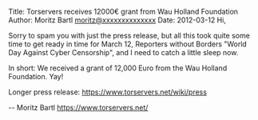 Title:  Torservers receives 12000€ grant from Wau Holland Foundation
Author: Moritz Bartl <moritz@xxxxxxxxxxxxxx>
Date: 2012-03-12
Hi,

Sorry to spam you with just the press release, but all this took quite
some time to get ready in time for March 12, Reporters without Borders
"World Day Against Cyber Censorship", and I need to catch a little sleep
now.

In short: We received a grant of 12,000 Euro from the Wau Holland
Foundation. Yay!

Longer press release: https://www.torservers.net/wiki/press

-- 
Moritz Bartl
https://www.torservers.net/
